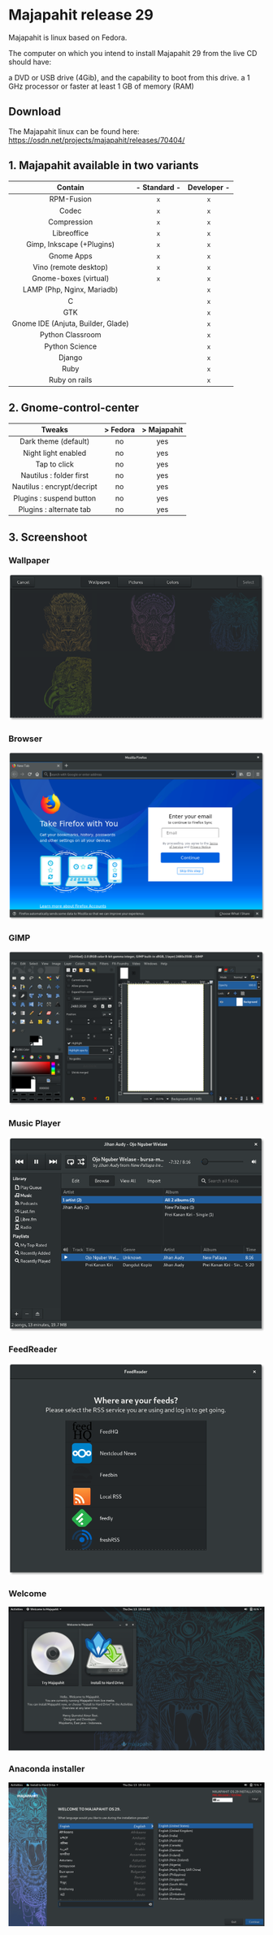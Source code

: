 # Majapahit release 29

Majapahit is linux based on Fedora.

The computer on which you intend to install Majapahit 29 from the live CD should have:

a DVD or USB drive (4Gib), and the capability to boot from this drive.
a 1 GHz processor or faster
at least 1 GB of memory (RAM)

## Download 

The Majapahit linux can be found here: https://osdn.net/projects/majapahit/releases/70404/

## 1. Majapahit available in two variants

|Contain| - Standard -| Developer -|
|:----:|:----:|:----:|
| RPM-Fusion | `x` | `x` |
| Codec | `x` | `x` |
| Compression | `x` | `x` |
| Libreoffice | `x` | `x` |
| Gimp, Inkscape (+Plugins) | `x` | `x` |
| Gnome Apps | `x` | `x` |
| Vino (remote desktop) | `x` | `x` |
| Gnome-boxes (virtual) | `x` | `x` | 
| LAMP (Php, Nginx, Mariadb) |  | `x` |
| C | | `x` |
| GTK | | `x` |
| Gnome IDE (Anjuta, Builder, Glade) | | `x` |
| Python Classroom |  | `x` |
| Python Science |  | `x` |
| Django |  | `x` |
| Ruby |  | `x` |
| Ruby on rails |  | `x` |


## 2. Gnome-control-center

|Tweaks| > Fedora | > Majapahit|
|:----:|:----:|:----:|
| Dark theme (default) | no | yes |
| Night light enabled | no | yes |
| Tap to click | no | yes |
| Nautilus : folder first | no | yes |
| Nautilus : encrypt/decript | no | yes |
| Plugins : suspend button | no | yes |
| Plugins : alternate tab | no | yes |


## 3. Screenshoot

### Wallpaper
![wallpaper](img/wallpaper.png)

### Browser
![firefox](img/firefox.png)

### GIMP
![gimp](img/gimp.png)

### Music Player
![rhythmbox](img/rhythmbox.png)

### FeedReader
![rss](img/rss.png)

### Welcome
![welcome](img/welcome.png)

### Anaconda installer
![install](img/install.png)

